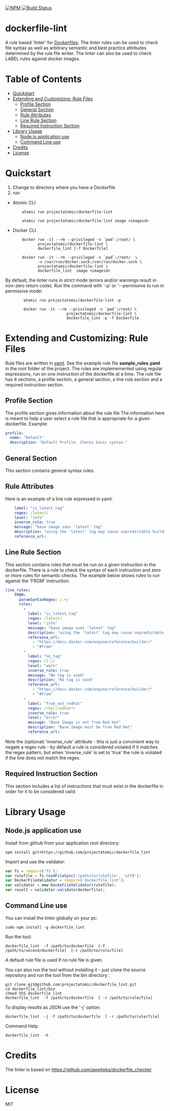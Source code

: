 [![NPM](https://nodei.co/npm/dockerfile_lint.png?downloads=true&downloadRank=true&stars=true)](https://nodei.co/npm/dockerfile_lint/)
[![Build Status](https://travis-ci.org/projectatomic/dockerfile_lint.svg?branch=master)](https://travis-ci.org/projectatomic/dockerfile_lint)

# dockerfile-lint
A rule based 'linter' for [Dockerfiles](https://docs.docker.com/engine/reference/builder/). The linter rules can be used  to check file syntax as well as arbitrary semantic and best practice attributes determined by the rule file writer.
The linter can also be used to check LABEL rules against docker images.

# Table of Contents

- [Quickstart](#quickstart)
- [Extending and Customizing: Rule Files](#extending-and-customizing-rule-files)
  - [Profile Section](#profile-section)
  - [General Section](#general-section)
  - [Rule Attributes](#rule-attributes)
  - [Line Rule Section](#line-rule-section)
  - [Required Instruction Section](#required-instruction-section)
- [Library Usage](#library-usage)
  - [Node.js application use](#nodejs-application-use)
  - [Command Line use](#command-line-use)
- [Credits](#credits)
- [License](#license)

# Quickstart
1. Change to directory where you have a Dockerfile
2. run
  * Atomic CLI

            atomic run projectatomic/dockerfile-lint
            
            atomic run projectatomic/dockerfile-lint image <imageid>

  * Docker CLI

            docker run -it --rm --privileged -v `pwd`:/root/ \
                   projectatomic/dockerfile-lint \
                   dockerfile_lint [-f Dockerfile]
            
            docker run -it --rm --privileged -v `pwd`:/root/  \
                   -v /var/run/docker.sock:/var/run/docker.sock \
                   projectatomic/dockerfile-lint \       
                   dockerfile_lint  image <imageid>
            
            
                   
By default, the linter runs in strict mode (errors and/or warnings result in non-zero return code). Run the command with '-p'  or '--permissive to
run in permissive mode:

            atomic run projectatomic/dockerfile-lint -p
            
            docker run -it --rm --privileged -v `pwd`:/root/ \
                               projectatomic/dockerfile-lint \
                               dockerfile_lint -p -f Dockerfile

# Extending and Customizing: Rule Files
Rule files are written in [yaml](http://www.yaml.org/). See the example rule file **sample_rules.yaml** in the root folder of the project.
The rules are implememented using regular expressions, run on one instruction of the dockerfile at a time.
The rule file has 4 sections, a profile section, a general section, a line rule section and a required instruction section.

## Profile Section
The profile section gives information about the rule file
The information here is meant to help a user select a rule file that is appropriate for a given dockerfile. Example:
```yaml
profile:
  name: "Default"
  description: "Default Profile. Checks basic syntax."
```

## General Section
This section contains general syntax rules.

## Rule Attributes

Here is an example of a line rule expressed in yaml:
```yaml
    label: "is_latest_tag"
    regex: /latest/
    level: "info"
    inverse_rule: true
    message: "base image uses 'latest' tag"
    description: "using the 'latest' tag may cause unpredictable builds. It is recommended that a specific tag is used in the FROM line."
    reference_url: 
```

## Line Rule Section
This section contains rules that must be run on a given instruction in the dockerfile. There is a rule to check the syntax of each instruction and zero or more rules for semantic checks. The example below shows rules to run against the 'FROM' instruction:
```yaml
line_rules: 
    FROM: 
      paramSyntaxRegex: /.+/
      rules: 
        - 
          label: "is_latest_tag"
          regex: /latest/
          level: "info"
          message: "base image uses 'latest' tag"
          description: "using the 'latest' tag may cause unpredictable builds. It is recommended that a specific tag is used in the FROM line."
          reference_url: 
            - "https://docs.docker.com/engine/reference/builder/"
            - "#from"
        - 
          label: "no_tag"
          regex: /[:]/
          level: "warn"
          inverse_rule: true
          message: "No tag is used"
          description: "No tag is used"
          reference_url: 
            - "https://docs.docker.com/engine/reference/builder/"
            - "#from"
        - 
          label: "from_not_redhat"
          regex: /rhel|redhat*/
          inverse_rule: true
          level: "error"
          message: "Base Image is not from Red Hat"
          description: "Base Image must be from Red Hat"
          reference_url: 
```
Note the (optional) 'inverse_rule' attribute - this is just a convinient way to negate a regex rule - by default a rule is considered violated if it matches the regex pattern, but when 'inverse_rule' is set to 'true' the rule is violated if the line does not match the regex.

## Required Instruction Section
This section includes a list of instructions that must exist in the dockerfile in order for it to be considered valid.

# Library Usage

## Node.js application use
Install from github from your application root directory:
```
npm install git+https://github.com/projectatomic/dockerfile_lint
```

Import and use the validator:
```js
var fs = require('fs');
var rulefile = fs.readFileSync('/path/to/rulefile', 'utf8');
var DockerFileValidator = require('dockerfile_lint');
var validator = new DockeFileValidator(rulefile);
var result = validator.validate(dockerfile);
```

## Command Line use
You can install the linter globally on your pc:
```
sudo npm install -g dockerfile_lint

```
Run the tool:
```
dockerfile_lint  -f /path/to/dockerfile  [-f /path/to/second/dockerfile]  [-r /path/to/rule/file]
```
A default rule file is used if no rule file is given.

You can also run the tool without installing it - just clone the source repository and run the tool from the bin directory :
```
git clone git@github.com:projectatomic/dockerfile_lint.git
cd dockerfile_lint/bin
chmod 555 dockerfile_lint
dockerfile_lint  -f /path/to/dockerfile  [ -r /path/to/rule/file]
```

To display results as JSON use the '-j' option:
```
dockerfile_lint  -j -f /path/to/dockerfile  [ -r /path/to/rule/file]
```

Command Help:
```
dockerfile_lint  -h
```

# Credits
The linter is based on https://github.com/aweiteka/dockerfile_checker

# License
MIT

